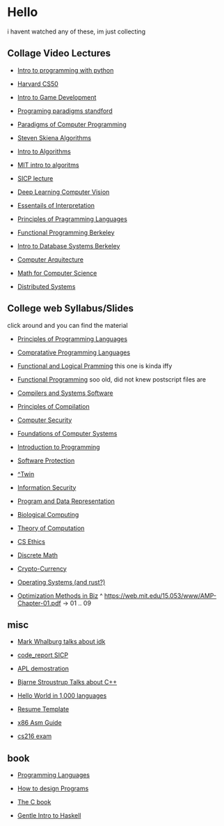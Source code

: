 # Hello

i havent watched any of these, im just collecting

## Collage Video Lectures 

* [Intro to programming with python](https://www.youtube.com/watch?v=OvKCESUCWII&list=PLhQjrBD2T3817j24-GogXmWqO5Q5vYy0V)

* [Harvard CS50](https://www.youtube.com/watch?v=8mAITcNt710)

* [Intro to Game Development](https://www.youtube.com/watch?v=b16rgLIf8I4&list=PLhQjrBD2T383Vx9-4vJYFsJbvZ_D17Qzh)

* [Programing paradigms standford](https://www.youtube.com/watch?v=Ps8jOj7diA0&list=PL9D558D49CA734A02)

* [Paradigms of Computer Programming](https://www.youtube.com/watch?v=MbrD-VrwpBY&list=PLhMnuBfGeCDO488LRJkng6nWzCQrIN1G1)

* [Steven Skiena Algorithms](https://www.youtube.com/watch?v=22hwcnXIGgk&list=PLOtl7M3yp-DX6ic0HGT0PUX_wiNmkWkXx)

* [Intro to Algorithms](https://www.youtube.com/watch?v=ZA-tUyM_y7s&list=PLUl4u3cNGP63EdVPNLG3ToM6LaEUuStEY&index=1)

* [MIT intro to algoritms](https://www.youtube.com/watch?v=HtSuA80QTyo&list=PLUl4u3cNGP61Oq3tWYp6V_F-5jb5L2iHb)

* [SICP lecture](https://www.youtube.com/watch?v=-J_xL4IGhJA&list=PLE18841CABEA24090)

* [Deep Learning Computer Vision](https://www.youtube.com/watch?v=dJYGatp4SvA&list=PL5-TkQAfAZFbzxjBHtzdVCWE0Zbhomg7r)

* [Essentails of Interpretation](https://www.youtube.com/watch?v=8OYqvwQlJVI&list=PLGNbPb3dQJ_4WT_m3aI3T2LRf2R_FKM2k)

* [Principles of Pragramming Languages](https://cs.wellesley.edu/~cs251/f21/)

* [Functional Programming Berkeley](https://www.youtube.com/watch?v=4leZ1Ca4f0g&list=PLhMnuBfGeCDNgVzLPxF9o5UNKG1b-LFY9&index=1)

* [Intro to Database Systems Berkeley](https://www.youtube.com/watch?v=y5IShB9ihds&list=PLhMnuBfGeCDPtyC9kUf_hG_QwjYzZ0Am1)

* [Computer Arquitecture](https://www.youtube.com/watch?v=9y_sUqHeyy8&list=PLhMnuBfGeCDM8pXLpqib90mDFJI-e1lpk)

* [Math for Computer Science](https://www.youtube.com/watch?v=L3LMbpZIKhQ&list=PLB7540DEDD482705B&index=1)

* [Distributed Systems](https://www.youtube.com/watch?v=cQP8WApzIQQ&list=PLrw6a1wE39_tb2fErI4-WkMbsvGQk9_UB&index=1)

## College web Syllabus/Slides

click around and you can find the material 

* [Principles of Programming Languages](https://www2.cs.arizona.edu/~collberg/Teaching/520/2008/)

* [Compratative Programming Languages](https://www2.cs.arizona.edu/~collberg/Teaching/372/2013/)

* [Functional and Logical Pramming](https://www2.cs.arizona.edu/~collberg/Teaching/07.363/) this one is kinda iffy

* [Functional Programming](https://www2.cs.arizona.edu/~collberg/Teaching/415.360/Handouts/index.html) soo old, did not knew postscript files are

* [Compilers and Systems Software](https://www2.cs.arizona.edu/~collberg/Teaching/453/2009/)

* [Principles of Compilation](https://www2.cs.arizona.edu/~collberg/Teaching/553/2011/)

* [Computer Security](https://www2.cs.arizona.edu/~collberg/Teaching/466-566/2014/)

* [Foundations of Computer Systems](https://www2.cs.arizona.edu/~collberg/Teaching/340/Spring2001/)

* [Introduction to Programming](https://www2.cs.arizona.edu/~collberg/Teaching/415.101/)

* [Software Protection](https://www2.cs.arizona.edu/~collberg/Teaching/bsuir/2014/)

* [^Twin](https://www2.cs.arizona.edu/~collberg/Teaching/mgu/2015/)

* [Information Security](https://www.youtube.com/watch?v=xH9pKr6t5xc&list=PLILVcu1djxZ172AhE_hwVKKD28XG-6deo)
 
* [Program and Data Representation](https://www.cs.virginia.edu/~evans/cs216/classes/)

* [Biological Computing](https://computingbiology.github.io/)

* [Theory of Computation](https://computingbiology.github.io/)

* [CS Ethics](https://csethics.github.io/)

* [Discrete Math](https://uvacs2102.github.io/)

* [Crypto-Currency](http://bitcoin-class.org/allclasses/)

* [Operating Systems (and rust?)](http://www.rust-class.org/)

* [Optimization Methods in Biz](https://web.mit.edu/15.053/www/)
  ^ https://web.mit.edu/15.053/www/AMP-Chapter-01.pdf -> 01 .. 09

## misc 

* [Mark Whalburg talks about idk](https://www.youtube.com/watch?v=xFFs9UgOAlE)

* [code_report SICP](https://www.youtube.com/watch?v=oA-FdE3KV88&list=PLVFrD1dmDdvdvWFK8brOVNL7bKHpE-9w0)

* [APL demostration](https://www.youtube.com/watch?v=_DTpQ4Kk2wA&list=WL&index=90&t=711s)

* [Bjarne Stroustrup Talks about C++](https://www.youtube.com/watch?v=69edOm889V4&list=WL&index=92&t=262s)

* [Hello World in 1,000 languages](http://www2.latech.edu/~acm/HelloWorld.shtml)

* [Resume Template](https://drive.google.com/drive/folders/1h2CBVwmXf7vWBezOB4iyiYxqdGdC26QE)
 
* [x86 Asm Guide](https://www.cs.virginia.edu/~evans/cs216/guides/x86.html)

* [cs216 exam](https://www.cs.virginia.edu/~evans/cs216/exams/final/index.html)

## book

* [Programming Languages](https://cs.brown.edu/~sk/Publications/Books/ProgLangs/2007-04-26/plai-2007-04-26.pdf)

* [How to design Programs](https://htdp.org/2003-09-26/Book/curriculum.html)

* [The C book](https://www.youtube.com/watch?v=j-_s8f5K30I)

* [Gentle Intro to Haskell](https://www.haskell.org/tutorial/)
